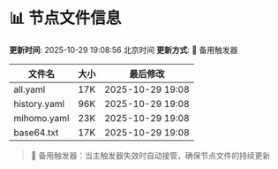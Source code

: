 # 📊 节点文件信息

**更新时间**: 2025-10-29 19:08:56 北京时间
**更新方式**: 🔄 备用触发器

| 文件名 | 大小 | 最后修改 |
|--------|------|----------|
| all.yaml | 17K | 2025-10-29 19:08 |
| history.yaml | 96K | 2025-10-29 19:08 |
| mihomo.yaml | 23K | 2025-10-29 19:08 |
| base64.txt | 17K | 2025-10-29 19:08 |

> 🔄 备用触发器：当主触发器失效时自动接管，确保节点文件的持续更新
